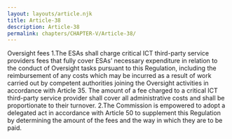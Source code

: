 ```yaml
---
layout: layouts/article.njk
title: Article-38
description: Article-38
permalink: chapters/CHAPTER-V/Article-38/
---
```

Oversight fees
1.The ESAs shall charge critical ICT third-party service providers fees that fully cover ESAs’ necessary expenditure in relation to the conduct of Oversight tasks pursuant to this Regulation, including the reimbursement of any costs which may be incurred as a result of work carried out by competent authorities joining the Oversight activities in accordance with Article 35. 
The amount of a fee charged to a critical ICT third-party service provider shall cover all administrative costs and shall be proportionate to their turnover.
2.The Commission is empowered to adopt a delegated act in accordance with Article 50 to supplement this Regulation by determining the amount of the fees and the way in which they are to be paid. 

